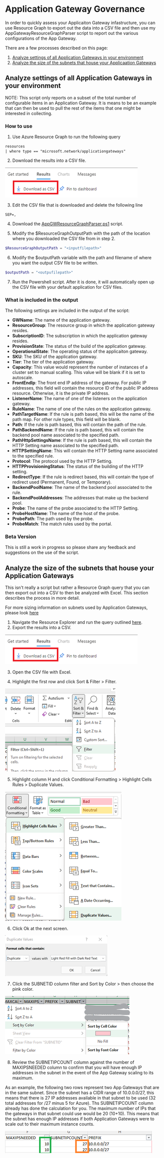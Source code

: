 # Application Gateway Governance

In order to quickly assess your Applicaiton Gateway infastructure, you can use Resource Graph to export out the data into a CSV file and then use my AppGatewayResourceGraphParser script to report out the various configurations of the App Gateway. 

There are a few processes described on this page:

1. [Analyze settings of all Application Gateways in your environment](https://github.com/JayWitt/AzureOperationGuide/blob/main/AppGateway/Governance.md#Analyze-settings-of-all-Application-Gateways-in-your-environment)
2. [Analyze the size of the subnets that house your Applicaation Gateways](https://github.com/JayWitt/AzureOperationGuide/blob/main/AppGateway/Governance.md#Analyze-the-size-of-the-subnets-that-house-your-Application-Gateways)



## Analyze settings of all Application Gateways in your environment

NOTE: This script only reports on a subset of the total number of configurable items in an Application Gateway. It is means to be an example that can then be used to pull the rest of the items that one might be interested in collecting.

### How to use
1. Use Azure Resource Graph to run the following query
```kusto
resources
| where type == "microsoft.network/applicationgateways"
```
2. Download the results into a CSV file.

![Download As CSV](https://github.com/JayWitt/AzureOperationGuide/raw/main/AppGateway/DownloadAsCSV.png)

3. Edit the CSV file that is downloaded and delete the following line
```CSV
SEP=,
```

4. Download the [AppGWResourceGraphParser.ps1](https://github.com/JayWitt/AzureOperationGuide/blob/main/AppGateway/AppGWResourceGraphParser.ps1) script.

5. Modify the $ResourceGraphOutputPath with the path of the location where you downloaded the CSV file from in step 2.
```Powershell
$ResourceGraphOutputPath = "<inputfilepath>"
```

6. Modify the $outputPath variable with the path and filename of where you want the output CSV file to be written.
```Powershell
$outputPath = "<outpufilepath>"
```

7. Run the Powershell script. After it is done, it will automatically open up the CSV file with your default application for CSV files.

### What is included in the output

The following settings are included in the output of the script:

* **GWName**: The name of the application gateway. 
* **ResourceGroup**: The resource group in which the application gateway resides.
* **SubscriptionID**: The subscription in which the application gateway resides.
* **ProvisionState**: The status of the build of the application gateway.
* **OperationalState**: The operating status of the applicaiton gateway.
* **SKU**: The SKU of the application gateway.
* **Tier**: The tier of the application gateway.
* **Capacity**: This value would represent the number of instances of a cluster set to manual scalling. This value will be blank if it is set to autoscale.
* **FrontEndIp**: The front end IP address of the gateway. For public IP addresses, this field will contain the resource ID of the public IP address resource. Otherwise, it is the private IP address.
* **ListenerName**: The name of one of the listeners on the application gateway.
* **RuleName**: The name of one of the rules on the application gateway.
* **PathTargetName**: If the rule is path based, this will be the name of the path map. For other rule types, this field will be blank.
* **Path**: If the rule is path based, this will contain the path of the rule.
* **PathBackendName**: If the rule is path based, this will contain the backend pool name associated to the specified path.
* **PathHttpSettingsName**: If the rule is path based, this will contain the HTTP Setting name associated to the specified path.
* **HTTPSettingName**: This will contain the HTTP Setting name associated to the specified rule.
* **Protocol**: The protocol used by the HTTP Setting.
* **HTTPProvisioningStatus**: The status of the building of the HTTP setting.
* **RedirectType**: If the rule is redirect based, this will contain the type of redirect used (Permanent, Found, or Temporary).
* **BackendPoolName**: The name of the backend pool associated to the rule.
* **BackendPoolAddresses**: The addresses that make up the backend pool.
* **Probe**: The name of the probe associated to the HTTP Setting.
* **ProbeHostName**: The name of the host of the probe.
* **ProbePath**: The path used by the probe.
* **ProbeMatch**: The match rules used by the portal.


### Beta Version
This is still a work in progress so please share any feedback and suggestions on the use of the script.

## Analyze the size of the subnets that house your Application Gateways

This isn't really a script but rather a Resource Graph query that you can then export out into a CSV to then be analyzed with Excel. This section describes the process in more detail.

For more sizing information on subnets used by Application Gateways, please look [here](https://docs.microsoft.com/en-us/azure/application-gateway/configuration-infrastructure#size-of-the-subnet)

1. Navigate the Resource Explorer and run the query outlined [here](https://github.com/JayWitt/AzureOperationGuide/blob/main/ResourceGraph/UsefulQueries.md#Query-to-evaluate-the-number-of-IP-addresses-needed-for-App-Gateways-against-the-number-of-IPs-assigned-within-the-VNet).
2. Export the results into a CSV.

![Download As CSV](https://github.com/JayWitt/AzureOperationGuide/raw/main/AppGateway/DownloadAsCSV.png)

3. Open the CSV file with Excel.

4. Highlight the first row and click Sort & Filter > Filter.

![Duplicate Values](https://github.com/JayWitt/AzureOperationGuide/raw/main/AppGateway/ExcelFilter.png)

5. Highlight column H and click Conditional Formatting > Highlight Cells Rules > Duplicate Values.

![Duplicate Values](https://github.com/JayWitt/AzureOperationGuide/raw/main/AppGateway/ConditionalFormatting.png)

6. Click Ok at the next screen.

![Duplicate Values](https://github.com/JayWitt/AzureOperationGuide/raw/main/AppGateway/DuplicateValues.png)

7. Click the SUBNETID column filter and Sort by Color > then choose the pink color.

![Duplicate Values](https://github.com/JayWitt/AzureOperationGuide/raw/main/AppGateway/ExcelSort.png)

8. Review the SUBNETIPCOUNT column against the number of MAXIPSNEEDED column to confirm that you will have enough IP addresses in the subnet in the event of the App Gateway scaling to its maximum.

As an example, the following two rows represent two App Gateways that are in the same subnet. Since the subnet has a CIDR range of 10.0.0.0/27, this means that there is 27 IP addresses available in that subnet to be used (32 total addresses for /27 minus 5 for Azure). Ths SUBNETIPCOUNT column already has done the calculation for you. The maximum number of IPs that the gateways in that subnet could use would be 20 (10+10). This means that the subnet has enough IP addresses if both Application Gateways were to scale out to their maximum instance counts.

![Duplicate Values](https://github.com/JayWitt/AzureOperationGuide/raw/main/AppGateway/ReadReport.png)


